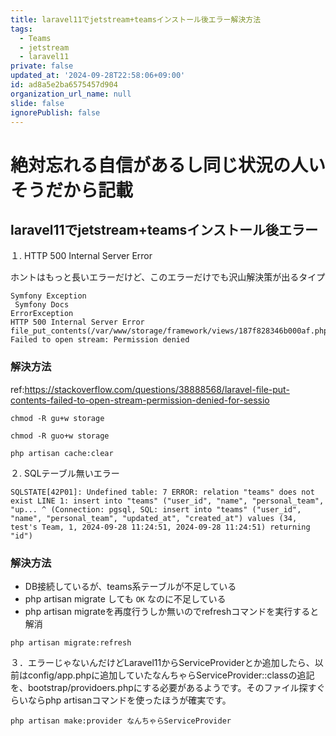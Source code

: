 ```yaml
---
title: laravel11でjetstream+teamsインストール後エラー解決方法
tags:
  - Teams
  - jetstream
  - laravel11
private: false
updated_at: '2024-09-28T22:58:06+09:00'
id: ad8a5e2ba6575457d904
organization_url_name: null
slide: false
ignorePublish: false
---
```

# 絶対忘れる自信があるし同じ状況の人いそうだから記載

## laravel11でjetstream+teamsインストール後エラー


１. HTTP 500 Internal Server Error

ホントはもっと長いエラーだけど、このエラーだけでも沢山解決策が出るタイプ



```
Symfony Exception
 Symfony Docs
ErrorException
HTTP 500 Internal Server Error
file_put_contents(/var/www/storage/framework/views/187f828346b000af.php): Failed to open stream: Permission denied
```

### 解決方法

ref:https://stackoverflow.com/questions/38888568/laravel-file-put-contents-failed-to-open-stream-permission-denied-for-sessio

```
chmod -R gu+w storage

chmod -R guo+w storage

php artisan cache:clear
```


２. SQLテーブル無いエラー

```
SQLSTATE[42P01]: Undefined table: 7 ERROR: relation "teams" does not exist LINE 1: insert into "teams" ("user_id", "name", "personal_team", "up... ^ (Connection: pgsql, SQL: insert into "teams" ("user_id", "name", "personal_team", "updated_at", "created_at") values (34, test's Team, 1, 2024-09-28 11:24:51, 2024-09-28 11:24:51) returning "id")
```

### 解決方法

- DB接続しているが、teams系テーブルが不足している
- php artisan migrate しても `OK` なのに不足している
- php artisan migrateを再度行うしか無いのでrefreshコマンドを実行すると解消


```
php artisan migrate:refresh
```

３．エラーじゃないんだけどLaravel11からServiceProviderとか追加したら、以前はconfig/app.phpに追加していたなんちゃらServiceProvider::classの追記を、bootstrap/providoers.phpにする必要があるようです。そのファイル探すぐらいならphp artisanコマンドを使ったほうが確実です。

```
php artisan make:provider なんちゃらServiceProvider
```
